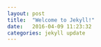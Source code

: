 ```yaml
---
layout: post
title:  "Welcome to Jekyll!"
date:   2016-04-09 11:23:32
categories: jekyll update
---
```

